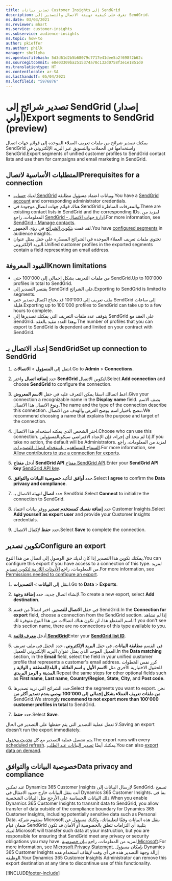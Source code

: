 ```yaml
---
title: تصدير بيانات Customer Insights إلى SendGrid
description: تعرف على كيفية تهيئة الاتصال والتصدير إلى SendGrid.
ms.date: 03/03/2021
ms.reviewer: mhart
ms.service: customer-insights
ms.subservice: audience-insights
ms.topic: how-to
author: pkieffer
ms.author: philk
manager: shellyha
ms.openlocfilehash: 5d3d61d2b5b68079c7717e41dee5a2f698f2b62c
ms.sourcegitcommit: e8e03309ba2515374a70c132d0758f3e1e1851d0
ms.translationtype: HT
ms.contentlocale: ar-SA
ms.lasthandoff: 05/04/2021
ms.locfileid: "5976876"
---
```

# <a name="export-segments-to-sendgrid-preview"></a><span data-ttu-id="f5ab9-103">تصدير شرائح إلى SendGrid (إصدار أولي)</span><span class="sxs-lookup"><span data-stu-id="f5ab9-103">Export segments to SendGrid (preview)</span></span>

<span data-ttu-id="f5ab9-104">يمكنك تصدير شرائح من ملفات تعريف العملاء الموحدة‬ إلى قوائم جهات اتصال SendGrid واستخدامها في الحملات والتسويق عبر البريد الإلكتروني في SendGrid.</span><span class="sxs-lookup"><span data-stu-id="f5ab9-104">Export segments of unified customer profiles to SendGrid contact lists and use them for campaigns and email marketing in SendGrid.</span></span> 

## <a name="prerequisites-for-a-connection"></a><span data-ttu-id="f5ab9-105">المتطلبات الأساسية لاتصال</span><span class="sxs-lookup"><span data-stu-id="f5ab9-105">Prerequisites for a connection</span></span>

-   <span data-ttu-id="f5ab9-106">لديك [حساب SendGrid](https://sendgrid.com/) وبيانات اعتماد مسؤول مطابقة.</span><span class="sxs-lookup"><span data-stu-id="f5ab9-106">You have a [SendGrid account](https://sendgrid.com/) and corresponding administrator credentials.</span></span>
-   <span data-ttu-id="f5ab9-107">هناك قوائم جهات اتصال موجودة في SendGrid والمعرفات المناظرة.</span><span class="sxs-lookup"><span data-stu-id="f5ab9-107">There are existing contact lists in SendGrid and the corresponding IDs.</span></span> <span data-ttu-id="f5ab9-108">لمزيد من المعلومات، راجع [SendGrid - إدارة جهات الاتصال‎](https://sendgrid.com/docs/ui/managing-contacts/create-and-manage-contacts/#manage-contacts).</span><span class="sxs-lookup"><span data-stu-id="f5ab9-108">For more information, see [SendGrid - Manage contacts](https://sendgrid.com/docs/ui/managing-contacts/create-and-manage-contacts/#manage-contacts).</span></span>
-   <span data-ttu-id="f5ab9-109">لقد قمت [بتكوين الشرائح](segments.md) في رؤى الجمهور.</span><span class="sxs-lookup"><span data-stu-id="f5ab9-109">You have [configured segments](segments.md) in audience insights.</span></span>
-   <span data-ttu-id="f5ab9-110">تحتوي ملفات تعريف العملاء الموحدة في الشرائح المصدّرة على حقل يمثل عنوان البريد الإلكتروني.</span><span class="sxs-lookup"><span data-stu-id="f5ab9-110">Unified customer profiles in the exported segments contain a field representing an email address.</span></span>

## <a name="known-limitations"></a><span data-ttu-id="f5ab9-111">القيود المعروفة</span><span class="sxs-lookup"><span data-stu-id="f5ab9-111">Known limitations</span></span>

- <span data-ttu-id="f5ab9-112">حتى ‎100'000 من ملفات التعريف بشكل إجمالي إلى SendGrid.</span><span class="sxs-lookup"><span data-stu-id="f5ab9-112">Up to 100'000 profiles in total to SendGrid.</span></span>
- <span data-ttu-id="f5ab9-113">يقتصر التصدير إلى SendGrid على الشرائح.</span><span class="sxs-lookup"><span data-stu-id="f5ab9-113">Exporting to SendGrid is limited to segments.</span></span>
- <span data-ttu-id="f5ab9-114">قد يحتاج اكتمال تصدير حتى ‎100'000 ملف تعريف إلى SendGrid إلى ساعات قليلة.</span><span class="sxs-lookup"><span data-stu-id="f5ab9-114">Exporting up to 100'000 profiles to SendGrid can take up to a few hours to complete.</span></span> 
- <span data-ttu-id="f5ab9-115">يتوقف عدد ملفات التعريف التي يمكنك تصديرها إلى SendGrid على العقد مع SendGrid، وهذا العدد مقيد بالعقد.</span><span class="sxs-lookup"><span data-stu-id="f5ab9-115">The number of profiles that you can export to SendGrid is dependent and limited on your contract with SendGrid.</span></span>

## <a name="set-up-connection-to-sendgrid"></a><span data-ttu-id="f5ab9-116">إعداد الاتصال بـ SendGrid</span><span class="sxs-lookup"><span data-stu-id="f5ab9-116">Set up connection to SendGrid</span></span>

1. <span data-ttu-id="f5ab9-117">انتقل إلى **المسؤول** > **الاتصالات**.</span><span class="sxs-lookup"><span data-stu-id="f5ab9-117">Go to **Admin** > **Connections**.</span></span>

1. <span data-ttu-id="f5ab9-118">حدد **إضافة اتصال** واختر **SendGrid** لتكوين الاتصال.</span><span class="sxs-lookup"><span data-stu-id="f5ab9-118">Select **Add connection** and choose **SendGrid** to configure the connection.</span></span>

1. <span data-ttu-id="f5ab9-119">اعط اتصالك اسمًا يمكن التعرف عليه في حقل **الاسم المعروض**.</span><span class="sxs-lookup"><span data-stu-id="f5ab9-119">Give your connection a recognizable name in the **Display name** field.</span></span> <span data-ttu-id="f5ab9-120">يصف الاسم ونوع الاتصال هذا الاتصال.</span><span class="sxs-lookup"><span data-stu-id="f5ab9-120">The name and the type of the connection describe this connection.</span></span> <span data-ttu-id="f5ab9-121">ننصح باختيار اسم يوضح الغرض والهدف من الاتصال.</span><span class="sxs-lookup"><span data-stu-id="f5ab9-121">We recommend choosing a name that explains the purpose and target of the connection.</span></span>

1. <span data-ttu-id="f5ab9-122">اختر الشخص الذي يمكنه استخدام هذا الاتصال.</span><span class="sxs-lookup"><span data-stu-id="f5ab9-122">Choose who can use this connection.</span></span> <span data-ttu-id="f5ab9-123">إذا لم تتخذ أي إجراء، فإن الإعداد الافتراضي سيكونالمسؤولين.</span><span class="sxs-lookup"><span data-stu-id="f5ab9-123">If you take no action, the default will be Administrators.</span></span> <span data-ttu-id="f5ab9-124">لمزيد من المعلومات، راجع [السماح للمساهمين باستخدام اتصال للتصديرات](connections.md#allow-contributors-to-use-a-connection-for-exports).</span><span class="sxs-lookup"><span data-stu-id="f5ab9-124">For more information, see [Allow contributors to use a connection for exports](connections.md#allow-contributors-to-use-a-connection-for-exports).</span></span>

1. <span data-ttu-id="f5ab9-125">أدخل **مفتاح SendGrid API** [مفتاح SendGrid API](https://sendgrid.com/docs/ui/account-and-settings/api-keys/).</span><span class="sxs-lookup"><span data-stu-id="f5ab9-125">Enter your **SendGrid API key** [SendGrid API key](https://sendgrid.com/docs/ui/account-and-settings/api-keys/).</span></span>

1. <span data-ttu-id="f5ab9-126">حدد **أوافق** لتأكيد **خصوصية البيانات والتوافق‬**.</span><span class="sxs-lookup"><span data-stu-id="f5ab9-126">Select **I agree** to confirm the **Data privacy and compliance**.</span></span>

1. <span data-ttu-id="f5ab9-127">حدد **اتصال** لتهيئة الاتصال بـ SendGrid.</span><span class="sxs-lookup"><span data-stu-id="f5ab9-127">Select **Connect** to initialize the connection to SendGrid.</span></span>

1. <span data-ttu-id="f5ab9-128">حدد **إضافة نفسك كمستخدم تصدير** ووفر بيانات اعتماد Customer Insights.</span><span class="sxs-lookup"><span data-stu-id="f5ab9-128">Select **Add yourself as export user** and provide your Customer Insights credentials.</span></span>

1. <span data-ttu-id="f5ab9-129">حدد **حفظ** لإكمال الاتصال.</span><span class="sxs-lookup"><span data-stu-id="f5ab9-129">Select **Save** to complete the connection.</span></span>

## <a name="configure-an-export"></a><span data-ttu-id="f5ab9-130">تكوين تصدير</span><span class="sxs-lookup"><span data-stu-id="f5ab9-130">Configure an export</span></span>

<span data-ttu-id="f5ab9-131">يمكنك تكوين هذا التصدير إذا كان لديك حق الوصول إلى اتصال من هذا النوع.</span><span class="sxs-lookup"><span data-stu-id="f5ab9-131">You can configure this export if you have access to a connection of this type.</span></span> <span data-ttu-id="f5ab9-132">لمزيد من المعلومات، راجع [الأذونات اللازمة لتكوين تصدير](export-destinations.md#set-up-a-new-export).</span><span class="sxs-lookup"><span data-stu-id="f5ab9-132">For more information, see [Permissions needed to configure an export](export-destinations.md#set-up-a-new-export).</span></span>

1. <span data-ttu-id="f5ab9-133">انتقل إلى **البيانات** > **التصديرات**.</span><span class="sxs-lookup"><span data-stu-id="f5ab9-133">Go to **Data** > **Exports**.</span></span>

1. <span data-ttu-id="f5ab9-134">لإنشاء اتصال جديد، حدد **إضافة وجهة**.</span><span class="sxs-lookup"><span data-stu-id="f5ab9-134">To create a new export, select **Add destination**.</span></span>

1. <span data-ttu-id="f5ab9-135">في حقل **الاتصال للتصدير**، اختر اتصالاً من قسم SendGrid.</span><span class="sxs-lookup"><span data-stu-id="f5ab9-135">In the **Connection for export** field, choose a connection from the SendGrid section.</span></span> <span data-ttu-id="f5ab9-136">إذا لم تشاهد اسم المقطع هذا، لن تكون هناك اتصالات من هذا النوع متوفرة لك.</span><span class="sxs-lookup"><span data-stu-id="f5ab9-136">If you don't see this section name, there are no connections of this type available to you.</span></span>

1. <span data-ttu-id="f5ab9-137">أدخل **[معرف قائمة SendGrid](https://sendgrid.com/docs/ui/managing-contacts/create-and-manage-contacts/#manage-contacts)**</span><span class="sxs-lookup"><span data-stu-id="f5ab9-137">Enter your **[SendGrid list ID](https://sendgrid.com/docs/ui/managing-contacts/create-and-manage-contacts/#manage-contacts)**.</span></span>

1. <span data-ttu-id="f5ab9-138">في القسم **مطابقة البيانات**، في حقل **البريد الإلكتروني**، حدد الحقل في ملف تعريف العميل الموحد الذي يمثل عنوان البريد الإلكتروني للعميل.</span><span class="sxs-lookup"><span data-stu-id="f5ab9-138">In the **Data matching** section, in the **Email** field, select the field in your unified customer profile that represents a customer's email address.</span></span> <span data-ttu-id="f5ab9-139">كرر نفس الخطوات للحقول الاختيارية الأخرى مثل **الاسم الأول** و **اسم العائلة** و **البلد/المنطقة** و **الولاية** و **المدينة** و **الرمز البريدي**.</span><span class="sxs-lookup"><span data-stu-id="f5ab9-139">Repeat the same steps for other optional fields such as **First name**, **Last name**, **Country/Region**, **State**, **City**, and **Post code**.</span></span>

1. <span data-ttu-id="f5ab9-140">حدد الشرائح التي تريد تصديرها.</span><span class="sxs-lookup"><span data-stu-id="f5ab9-140">Select the segments you want to export.</span></span> <span data-ttu-id="f5ab9-141">نحن **نوصي بعدم تصدير أكثر من ‎100'000 من ملفات تعريف العملاء بشكل إجمالي** إلى SendGrid.</span><span class="sxs-lookup"><span data-stu-id="f5ab9-141">We strongly **recommend to not export more than 100'000 customer profiles in total** to SendGrid.</span></span> 

1. <span data-ttu-id="f5ab9-142">حدد **حفظ**.</span><span class="sxs-lookup"><span data-stu-id="f5ab9-142">Select **Save**.</span></span>

<span data-ttu-id="f5ab9-143">لا تعمل عملية التصدير التي يتم حفظها على التصدير في الحال.</span><span class="sxs-lookup"><span data-stu-id="f5ab9-143">Saving an export doesn't run the export immediately.</span></span>

<span data-ttu-id="f5ab9-144">يتم تشغيل عملية التصدير مع كل [تحديث مجدول](system.md#schedule-tab).</span><span class="sxs-lookup"><span data-stu-id="f5ab9-144">The export runs with every [scheduled refresh](system.md#schedule-tab).</span></span> <span data-ttu-id="f5ab9-145">يمكنك أيضًا [تصدير البيانات عند الطلب](export-destinations.md#run-exports-on-demand).</span><span class="sxs-lookup"><span data-stu-id="f5ab9-145">You can also [export data on demand](export-destinations.md#run-exports-on-demand).</span></span> 

## <a name="data-privacy-and-compliance"></a><span data-ttu-id="f5ab9-146">خصوصية البيانات والتوافق</span><span class="sxs-lookup"><span data-stu-id="f5ab9-146">Data privacy and compliance</span></span>

<span data-ttu-id="f5ab9-147">عند تمكين Dynamics 365 Customer Insights لإرسال البيانات إلى SendGrid، تسمح أنت بنقل البيانات خارج حدود الامتثال في Dynamics 365 Customer Insights، بما في ذلك البيانات الحساسة على الأرجح مثل البيانات الشخصية.</span><span class="sxs-lookup"><span data-stu-id="f5ab9-147">When you enable Dynamics 365 Customer Insights to transmit data to SendGrid, you allow transfer of data outside of the compliance boundary for Dynamics 365 Customer Insights, including potentially sensitive data such as Personal Data.</span></span> <span data-ttu-id="f5ab9-148">ستقوم شركة Microsoft بنقل هذه البيانات وفقًا لتعليماتك، ولكنك مسؤول عن ضمان قيام SendGrid بتلبية أي التزامات تتعلق بالخصوصية أو الأمان قد تكون لديك.</span><span class="sxs-lookup"><span data-stu-id="f5ab9-148">Microsoft will transfer such data at your instruction, but you are responsible for ensuring that SendGrid meet any privacy or security obligations you may have.</span></span> <span data-ttu-id="f5ab9-149">لمزيد من المعلومات، راجع [بيان خصوصية Microsoft](https://go.microsoft.com/fwlink/?linkid=396732).</span><span class="sxs-lookup"><span data-stu-id="f5ab9-149">For more information, see [Microsoft Privacy Statement](https://go.microsoft.com/fwlink/?linkid=396732).</span></span>
<span data-ttu-id="f5ab9-150">بإمكان مسؤول Dynamics 365 Customer Insights إزالة وجهة التصدير هذه في أي وقت لإيقاف استخدام هذه الوظيفة.</span><span class="sxs-lookup"><span data-stu-id="f5ab9-150">Your Dynamics 365 Customer Insights Administrator can remove this export destination at any time to discontinue use of this functionality.</span></span>


[!INCLUDE[footer-include](../includes/footer-banner.md)]